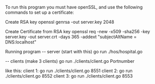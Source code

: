 To run this program you must have openSSL, and use the following commands to set up a certificate:

Create RSA key
openssl genrsa -out server.key 2048

Create Certificate from RSA key
openssl req -new -x509 -sha256 -key server.key -out server.crt -days 365 -addext "subjectAltName = DNS:localhost"


Running program
-- server (start with this)
go run ./hos/hospital.go

-- clients (make 3 clients)
go run ./clients/client.go Portnumber

like this: 
client 1: go run ./clients/client.go 8551
client 2: go run ./clients/client.go 8552
client 3: go run ./clients/client.go 8553